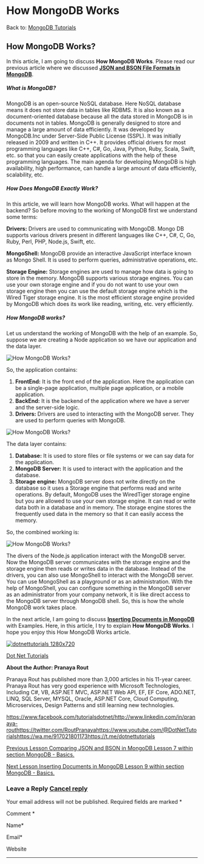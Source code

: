 # How MongoDB Works
		

Back to: [MongoDB Tutorials](https://dotnettutorials.net/course/mongodb-tutorials/)

## **How MongoDB Works?**

In this article, I am going to discuss **How MongoDB Works**. Please read our previous article where we discussed [**JSON and BSON File Formats in MongoDB**](https://dotnettutorials.net/lesson/comparing-json-and-bson-in-mongodb/).

##### **What is MongoDB?**

MongoDB is an open-source NoSQL database. Here NoSQL database means it does not store data in tables like RDBMS. It is also known as a document-oriented database because all the data stored in MongoDB is in documents not in tables. MongoDB is generally designed to store and manage a large amount of data efficiently. It was developed by MongoDB.Inc under Server-Side Public License (SSPL). It was initially released in 2009 and written in C++. It provides official drivers for most programming languages like C++, C#, Go, Java, Python, Ruby, Scala, Swift, etc. so that you can easily create applications with the help of these programming languages. The main agenda for developing MongoDB is high availability, high performance, can handle a large amount of data efficiently, scalability, etc.

##### **How Does MongoDB Exactly Work?**

In this article, we will learn how MongoDB works. What will happen at the backend? So before moving to the working of MongoDB first we understand some terms:

**Drivers:** Drivers are used to communicating with MongoDB. Mongo DB supports various drivers present in different languages like C++, C#, C, Go, Ruby, Perl, PHP, Node.js, Swift, etc.

**MongoShell:** MongoDB provide an interactive JavaScript interface known as Mongo Shell. It is used to perform queries, administrative operations, etc.

**Storage Engine:** Storage engines are used to manage how data is going to store in the memory. MongoDB supports various storage engines. You can use your own storage engine and if you do not want to use your own storage engine then you can use the default storage engine which is the Wired Tiger storage engine. It is the most efficient storage engine provided by MongoDB which does its work like reading, writing, etc. very efficiently.

##### **How MongoDB works?**

Let us understand the working of MongoDB with the help of an example. So, suppose we are creating a Node application so we have our application and the data layer.

![How MongoDB Works?](https://dotnettutorials.net/wp-content/uploads/2022/11/word-image-32272-1.png "How MongoDB Works?")

So, the application contains:

1. **FrontEnd:** It is the front end of the application. Here the application can be a single-page application, multiple page application, or a mobile application.
2. **BackEnd:** It is the backend of the application where we have a server and the server-side logic.
3. **Drivers:** Drivers are used to interacting with the MongoDB server. They are used to perform queries with MongoDB.

![How MongoDB Works?](https://dotnettutorials.net/wp-content/uploads/2022/11/word-image-32272-2.png "How MongoDB Works?")

The data layer contains:

1. **Database:** It is used to store files or file systems or we can say data for the application.
2. **MongoDB Server:** It is used to interact with the application and the database.
3. **Storage engine:** MongoDB server does not write directly on the database so it uses a Storage engine that performs read and write operations. By default, MongoDB uses the WiredTiger storage engine but you are allowed to use your own storage engine. It can read or write data both in a database and in memory. The storage engine stores the frequently used data in the memory so that it can easily access the memory.

So, the combined working is:

![How MongoDB Works?](https://dotnettutorials.net/wp-content/uploads/2022/11/word-image-32272-3.png "How MongoDB Works?")

The divers of the Node.js application interact with the MongoDB server. Now the MongoDB server communicates with the storage engine and the storage engine then reads or writes data in the database. Instead of the drivers, you can also use MongoShell to interact with the MongoDB server. You can use MongoShell as a playground or as an administration. With the help of MongoShell, you can configure something in the MongoDB server as an administrator from your company network, it is like direct access to the MongoDB server through MongoDB shell. So, this is how the whole MongoDB work takes place.

In the next article, I am going to discuss [**Inserting Documents in MongoDB**](https://dotnettutorials.net/lesson/inserting-documents-in-mongodb/) with Examples. Here, in this article, I try to explain **How MongoDB Works**. I hope you enjoy this How MongoDB Works article.

[![dotnettutorials 1280x720](https://dotnettutorials.net/wp-content/uploads/2023/10/dotnettutorials-1280x720-1.png)](https://dotnettutorials.net/pranaya-rout/)

[Dot Net Tutorials](https://dotnettutorials.net/pranaya-rout/)

**About the Author: Pranaya Rout**

Pranaya Rout has published more than 3,000 articles in his 11-year career. Pranaya Rout has very good experience with Microsoft Technologies, Including C#, VB, ASP.NET MVC, ASP.NET Web API, EF, EF Core, ADO.NET, LINQ, SQL Server, MYSQL, Oracle, ASP.NET Core, Cloud Computing, Microservices, Design Patterns and still learning new technologies.

https://www.facebook.com/tutorialsdotnet/http://www.linkedin.com/in/pranaya-routhttps://twitter.com/RoutPranayahttps://www.youtube.com/@DotNetTutorialshttps://wa.me/917021801173https://t.me/dotnettutorials

	
[Previous Lesson
Comparing JSON and BSON in MongoDB
			Lesson 7 within section MongoDB - Basics.](https://dotnettutorials.net/lesson/comparing-json-and-bson-in-mongodb/)

	
[Next Lesson
Inserting Documents in MongoDB
			Lesson 9 within section MongoDB - Basics.](https://dotnettutorials.net/lesson/inserting-documents-in-mongodb/)

### Leave a Reply [Cancel reply](/lesson/how-mongodb-works/#respond)

Your email address will not be published. Required fields are marked \*

Comment \* 

Name\*

Email\*

Website

---